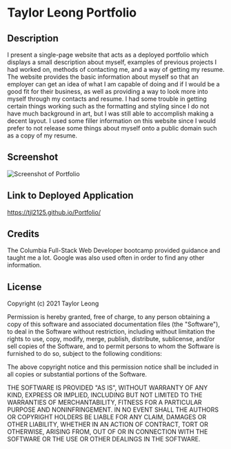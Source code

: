 # Taylor Leong Portfolio 

## Description 
I present a single-page website that acts as a deployed portfolio which
displays a small description about myself, examples of previous projects I had worked on, methods of 
contacting me, and a way of getting my resume. The website provides the basic information about myself
so that an employer can get an idea of what I am capable of doing and if I would be a good fit for their
business, as well as providing a way to look more into myself through my contacts and resume. I had some 
trouble in getting certain things working such as the formatting and styling since I do not have much
background in art, but I was still able to accomplish making a decent layout. I used some filler information
on this website since I would prefer to not release some things about myself onto a public domain such as a 
copy of my resume. 

## Screenshot 

![Screenshot of Portfolio](./Screenshotfix.png)


## Link to Deployed Application 
https://tjl2125.github.io/Portfolio/

## Credits
The Columbia Full-Stack Web Developer bootcamp provided guidance and taught me a lot. Google was also used often in order to find any other information.

## License
Copyright (c) 2021 Taylor Leong

Permission is hereby granted, free of charge, to any person obtaining a copy of this software and associated documentation files (the "Software"), to deal in the Software without restriction, including without limitation the rights to use, copy, modify, merge, publish, distribute, sublicense, and/or sell copies of the Software, and to permit persons to whom the Software is furnished to do so, subject to the following conditions:

The above copyright notice and this permission notice shall be included in all copies or substantial portions of the Software.

THE SOFTWARE IS PROVIDED "AS IS", WITHOUT WARRANTY OF ANY KIND, EXPRESS OR IMPLIED, INCLUDING BUT NOT LIMITED TO THE WARRANTIES OF MERCHANTABILITY, FITNESS FOR A PARTICULAR PURPOSE AND NONINFRINGEMENT. IN NO EVENT SHALL THE AUTHORS OR COPYRIGHT HOLDERS BE LIABLE FOR ANY CLAIM, DAMAGES OR OTHER LIABILITY, WHETHER IN AN ACTION OF CONTRACT, TORT OR OTHERWISE, ARISING FROM, OUT OF OR IN CONNECTION WITH THE SOFTWARE OR THE USE OR OTHER DEALINGS IN THE SOFTWARE.
 